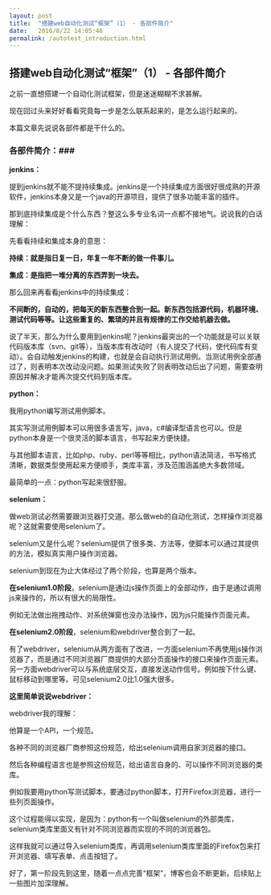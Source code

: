 ```yaml
---
layout: post
title:  "搭建web自动化测试“框架”（1） - 各部件简介"
date:   2016/8/22 14:05:46 
permalink: /autotest_introduction.html
---
```


## 搭建web自动化测试“框架”（1） - 各部件简介 ##
之前一直想搭建一个自动化测试框架，但是迷迷糊糊不求甚解。

现在回过头来好好看看究竟每一步是怎么联系起来的，是怎么运行起来的。

本篇文章先说说各部件都是干什么的。

### 各部件简介：###

**jenkins：**

提到jenkins就不能不提持续集成。jenkins是一个持续集成方面很好很成熟的开源软件，jenkins本身又是一个java的开源项目，提供了很多功能丰富的插件。

那到底持续集成是个什么东西？整这么多专业名词一点都不接地气。说说我的白话理解：

先看看持续和集成本身的意思：

**持续：就是指日复一日，年复一年不断的做一件事儿。**

**集成：是指把一堆分离的东西弄到一块去。**

那么回来再看看jenkins中的持续集成：

**不间断的，自动的，把每天的新东西整合到一起。新东西包括源代码，机器环境、测试代码等等。让这些重复的、繁琐的并且有规律的工作交给机器去做。**

说了半天，那么为什么要用到jenkins呢？jenkins最突出的一个功能就是可以关联代码版本库（svn、git等），当版本库有改动时（有人提交了代码，使代码库有变动）。会自动触发jenkins的构建，也就是会自动执行测试用例。当测试用例全部通过了，则表明本次改动没问题。如果测试失败了则表明改动后出了问题，需要查明原因并解决才能再次提交代码到版本库。

 
**python：**

我用python编写测试用例脚本。

其实写测试用例脚本可以用很多语言写，java，c#编译型语言也可以。但是python本身是一个很灵活的脚本语言，书写起来方便快捷。

与其他脚本语言，比如php、ruby、perl等等相比，python语法简洁，书写格式清晰，数据类型使用起来方便顺手，类库丰富，涉及范围涵盖绝大多数领域。

最简单的一点：python写起来很舒服。

 

**selenium：**

做web测试必然需要跟浏览器打交道。那么做web的自动化测试，怎样操作浏览器呢？这就需要使用selenium了。

selenium又是什么呢？selenium提供了很多类、方法等，使脚本可以通过其提供的方法，模拟真实用户操作浏览器。

selenium到现在为止大体经过了两个阶段，也算是两个版本。

**在selenium1.0阶段**，selenium是通过js操作页面上的全部动作，由于是通过调用js来操作的，所以有很大的局限性。

例如无法做出拖拽动作、对系统弹窗也没办法操作，因为js只能操作页面元素。

**在selenium2.0阶段**，selenium和webdriver整合到了一起。

有了webdriver，selenium从两方面有了改进，一方面selenium不再使用js操作浏览器了，而是通过不同浏览器厂商提供的大部分页面操作的接口来操作页面元素。
另一方面webdriver可以与系统底层交互，直接发送动作信号。例如按下什么键、鼠标移动到哪里等。可见selenium2.0比1.0强大很多。

**这里简单说说webdriver：**

webdriver我的理解：

他算是一个API，一个规范。

各种不同的浏览器厂商参照这份规范，给出selenium调用自家浏览器的接口。

然后各种编程语言也是参照这份规范，给出语言自身的、可以操作不同浏览器的类库。

例如我要用python写测试脚本，要通过python脚本，打开Firefox浏览器，进行一些列页面操作。

这个过程能得以实现，是因为：python有一个叫做selenium的外部类库，selenium类库里面又有针对不同浏览器而实现的不同的浏览器包。

这样我就可以通过导入selenium类库，再调用selenium类库里面的Firefox包来打开浏览器、填写表单、点击按钮了。

好了，第一阶段先到这里，随着一点点完善“框架”，博客也会不断更新。后续贴上一些图片加深理解。